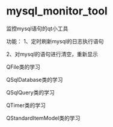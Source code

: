 # mysql_monitor_tool
监控mysql语句的qt小工具

功能：
1、定时刷新mysql的日志执行语句  

2、对mysql的语句进行清空，重新显示  

QFile类的学习  

QSqlDatabase类的学习  

QSqlQuery类的学习  

QTimer类的学习  

QStandardItemModel类的学习  
